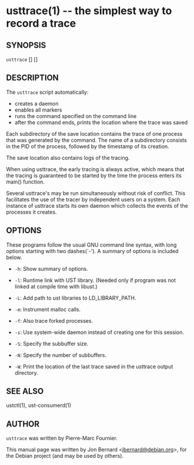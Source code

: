usttrace(1) -- the simplest way to record a trace
=================================================

## SYNOPSIS

`usttrace` [<options>] [<command>]

## DESCRIPTION

The `usttrace` script automatically:

* creates a daemon
* enables all markers
* runs the command specified on the command line
* after the command ends, prints the location where the trace was saved

Each subdirectory of the save location contains the trace of one process that
was generated by the command. The name of a subdirectory consists in the PID of
the process, followed by the timestamp of its creation.

The save location also contains logs of the tracing.

When using usttrace, the early tracing is always active, which means that the
tracing is guaranteed to be started by the time the process enters its main()
function.

Several usttrace's may be run simultaneously without risk of conflict. This
facilitates the use of the tracer by independent users on a system. Each
instance of usttrace starts its own daemon which collects the events of the
processes it creates.

## OPTIONS

These programs follow the usual GNU command line syntax, with long options
starting with two dashes(`-'). A summary of options is included below.

  * `-h`:
    Show summary of options.

  * `-l`:
    Runtime link with UST library. (Needed only if program was not linked at
    compile time with libust.)

  * `-L`:
    Add path to ust libraries to LD_LIBRARY_PATH.

  * `-m`:
    Instrument malloc calls.

  * `-f`:
    Also trace forked processes.

  * `-s`:
    Use system-wide daemon instead of creating one for this session.

  * `-S`:
    Specify the subbuffer size.

  * `-N`:
    Specify the number of subbuffers.

  * `-W`:
    Print the location of the last trace saved in the usttrace output directory.

## SEE ALSO

ustctl(1), ust-consumerd(1)


## AUTHOR

`usttrace` was written by Pierre-Marc Fournier.

This manual page was written by Jon Bernard &lt;jbernard@debian.org&gt;, for
the Debian project (and may be used by others).

